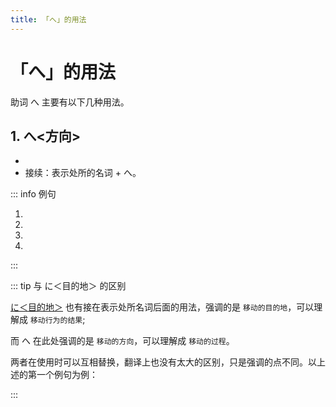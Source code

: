 ```yaml
---
title: 「へ」的用法
---
```


# 「へ」的用法

助词 へ 主要有以下几种用法。

## 1. へ<方向>

- <grammer-content sentence="意义：表示移动的方向。此时读作「e」" inline />
- 接续：表示处所的名词 + へ。

::: info 例句

1. <grammer-content sentence="[夏休/なつやす]みには[国/くに]**へ**[帰/かえ]らなかった。" trans='暑假没回国。' />
1. <grammer-content sentence="どこ**へ**[行/い]きますか。" trans='要去哪儿？' />
1. <grammer-content sentence="[毎日/まいにち]7[時/じ]ごろ[家/うち]**へ**[帰/かえ]る。" trans='每天七点左右回家。' />
1. <grammer-content sentence="[授業/じゅぎょう]のあと、[図書館/としょかん]**へ**[本/ほん]を[借/か]りに[行/い]きます。" trans='下课后去图书馆借书。' />

:::

::: tip 与 に＜目的地＞ 的区别

[に＜目的地＞](./ni.md#1-に＜目的地＞) 也有接在表示处所名词后面的用法，强调的是 `移动的目的地`，可以理解成 `移动行为的结果`;

而 へ 在此处强调的是 `移动的方向`，可以理解成 `移动的过程`。

两者在使用时可以互相替换，翻译上也没有太大的区别，只是强调的点不同。以上述的第一个例句为例：

<div class="bunpou-block">

  <grammer-content sentence="[夏休/なつやす]みには[国/くに]**<del>へ</del> → に**[帰/かえ]らなかった。" trans='暑假没回国。' />

</div>

:::
